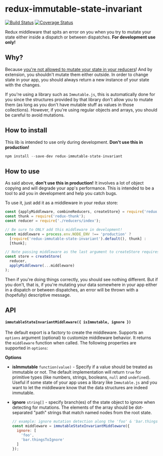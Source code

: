 # redux-immutable-state-invariant

[![Build Status](https://travis-ci.org/leoasis/redux-immutable-state-invariant.png)](https://travis-ci.org/leoasis/redux-immutable-state-invariant)
[![Coverage Status](https://coveralls.io/repos/github/leoasis/redux-immutable-state-invariant/badge.svg?branch=master)](https://coveralls.io/github/leoasis/redux-immutable-state-invariant?branch=master)

Redux middleware that spits an error on you when you try to mutate your state either inside a dispatch or between dispatches. **For development use only!**

## Why?

Because [you're not allowed to mutate your state in your reducers](https://redux.js.org/troubleshooting/#never-mutate-reducer-arguments)! And by extension, you shouldn't mutate them either outside. In order to change state in your app, you should always return a new instance of your state with the changes.

If you're using a library such as `Immutable.js`, this is automatically done for you since the structures provided by that library don't allow you to mutate them (as long as you don't have mutable stuff as values in those collections). However, if you're using regular objects and arrays, you should be careful to avoid mutations.

## How to install

This lib is intended to use only during development. **Don't use this in production!**

```js
npm install --save-dev redux-immutable-state-invariant
```

## How to use

As said above, **don't use this in production!** It involves a lot of object copying and will degrade your app's performance. This is intended to be a tool to aid you in development and help you catch bugs.

To use it, just add it as a middleware in your redux store:

```js
const {applyMiddleware, combineReducers, createStore} = require('redux');
const thunk = require('redux-thunk');
const reducer = require('./reducers/index');

// Be sure to ONLY add this middleware in development!
const middleware = process.env.NODE_ENV !== 'production' ?
  [require('redux-immutable-state-invariant').default(), thunk] :
  [thunk];

// Note passing middleware as the last argument to createStore requires redux@>=3.1.0
const store = createStore(
  reducer,
  applyMiddleware(...middleware)
);
```

Then if you're doing things correctly, you should see nothing different. But if you don't, that is, if you're mutating your data somewhere in your app either in a dispatch or between dispatches, an error will be thrown with a (hopefully) descriptive message.

## API

#### `immutableStateInvariantMiddleware({ isImmutable, ignore })`

The default export is a factory to create the middleware. Supports an `options` argument (optional) to customize middleware behavior. It returns the `middleware` function when called. The following properties are supported in `options`:

**Options**

- **isImmutable** `function(value)` - Specify if a value should be treated as immutable or not. The default implementation will return `true` for primitive types (like numbers, strings, booleans, `null` and `undefined`). Useful if some state of your app uses a library like `Immutable.js` and you want to let the middleware know that the data structures are indeed immutable.

- **ignore** `string[]` - specify branch(es) of the state object to ignore when detecting for mutations. The elements of the array should be dot-separated "path" strings that match named nodes from the root state.

    ```js
    // example: ignore mutation detection along the 'foo' & 'bar.thingsToIgnore' branches
    const middleware = immutableStateInvariantMiddleware({
      ignore: [
        'foo',
        'bar.thingsToIgnore'
      ]
    });
    ```
